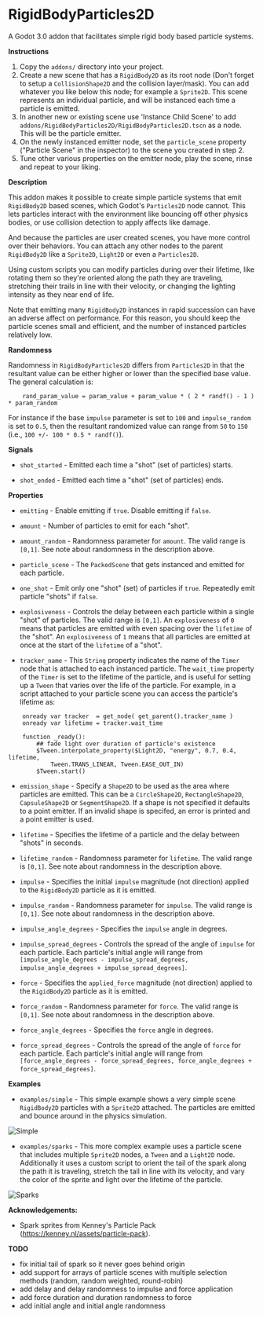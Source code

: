 # RigidBodyParticles2D

A Godot 3.0 addon that facilitates simple rigid body based particle systems.

**Instructions**

1. Copy the `addons/` directory into your project.
2. Create a new scene that has a `RigidBody2D` as its root node (Don't forget to setup a `CollisionShape2D` and the collision layer/mask). You can add whatever you like below this node; for example a `Sprite2D`. This scene represents an individual particle, and will be instanced each time a particle is emitted.
3. In another new or existing scene use 'Instance Child Scene' to add `addons/RigidBodyParticles2D/RigidBodyParticles2D.tscn` as a node. This will be the particle emitter.
4. On the newly instanced emitter node, set the `particle_scene` property ("Particle Scene" in the inspector) to the scene you created in step 2.
5. Tune other various properties on the emitter node, play the scene, rinse and repeat to your liking.

**Description**

This addon makes it possible to create simple particle systems that emit `RigidBody2D` based scenes, which Godot's `Particles2D` node cannot. This lets particles interact with the environment like bouncing off other physics bodies, or use collision detection to apply affects like damage.

And because the particles are user created scenes, you have more control over their behaviors. You can attach any other nodes to the parent `RigidBody2D` like a `Sprite2D`, `Light2D` or even a `Particles2D`.

Using custom scripts you can modify particles during over their lifetime, like rotating them so they're oriented along the path they are traveling, stretching their trails in line with their velocity, or changing the lighting intensity as they near end of life.

Note that emitting many `RigidBody2D` instances in rapid succession can have an adverse affect on performance. For this reason, you should keep the particle scenes small and efficient, and the number of instanced particles relatively low.

**Randomness**

Randomness in `RigidBodyParticles2D` differs from `Particles2D` in that the resultant value can be either higher or lower than the specified base value. The general calculation is:

````
    rand_param_value = param_value + param_value * ( 2 * randf() - 1 ) * param_random
````

For instance if the base `impulse` parameter is set to `100` and `impulse_random` is set to `0.5`, then the resultant randomized value can range from `50` to `150` (i.e., `100 +/- 100 * 0.5 * randf()`).

**Signals**

 * `shot_started` - Emitted each time a "shot" (set of particles) starts.

 * `shot_ended` - Emitted each time a "shot" (set of particles) ends.

**Properties**

 * `emitting` - Enable emitting if `true`. Disable emitting if `false`.

 * `amount` - Number of particles to emit for each "shot".

 * `amount_random` - Randomness parameter for `amount`. The valid range is `[0,1]`. See note about randomness in the description above.

 * `particle_scene` - The `PackedScene` that gets instanced and emitted for each particle.

 * `one_shot` - Emit only one "shot" (set) of particles if `true`. Repeatedly emit particle "shots" if `false`.

 * `explosiveness` - Controls the delay between each particle within a single "shot" of particles.  The valid range is `[0,1]`. An `explosiveness` of `0` means that particles are emitted with even spacing over the `lifetime` of the "shot". An `explosiveness` of `1` means that all particles are emitted at once at the start of the `lifetime` of a "shot".

 * `tracker_name` - This `String` property indicates the name of the `Timer` node that is attached to each instanced particle. The `wait_time` property of the `Timer` is set to the lifetime of the particle, and is useful for setting up a `Tween` that varies over the life of the particle. For example, in a script attached to your particle scene you can access the particle's lifetime as:

````
    onready var tracker  = get_node( get_parent().tracker_name )
    onready var lifetime = tracker.wait_time

    function _ready():
    	## fade light over duration of particle's existence
    	$Tween.interpolate_property($Light2D, "energy", 0.7, 0.4, lifetime,
    		Tween.TRANS_LINEAR, Tween.EASE_OUT_IN)
    	$Tween.start()
````

 * `emission_shape` - Specify a `Shape2D` to be used as the area where particles are emitted. This can be a `CircleShape2D`, `RectangleShape2D`, `CapsuleShape2D` or `SegmentShape2D`. If a shape is not specified it defaults to a point emitter. If an invalid shape is specifed, an error is printed and a point emitter is used.

 * `lifetime` - Specifies the lifetime of a particle and the delay between "shots" in seconds.

 * `lifetime_random` - Randomness parameter for `lifetime`. The valid range is `[0,1]`. See note about randomness in the description above.

 * `impulse` - Specifies the initial `impulse` magnitude (not direction) applied to the `RigidBody2D` particle as it is emitted.

 * `impulse_random` - Randomness parameter for `impulse`. The valid range is `[0,1]`. See note about randomness in the description above.

 * `impulse_angle_degrees` - Specifies the `impulse` angle in degrees.

 * `impulse_spread_degrees` - Controls the spread of the angle of `impulse` for each particle. Each particle's initial angle will range from `[impulse_angle_degrees - impulse_spread_degrees, impulse_angle_degrees + impulse_spread_degrees]`.

 * `force` - Specifies the `applied_force` magnitude (not direction) applied to the `RigidBody2D` particle as it is emitted.

 * `force_random` - Randomness parameter for `force`. The valid range is `[0,1]`. See note about randomness in the description above.

 * `force_angle_degrees` - Specifies the `force` angle in degrees.

 * `force_spread_degrees` - Controls the spread of the angle of `force` for each particle. Each particle's initial angle will range from `[force_angle_degrees - force_spread_degrees, force_angle_degrees + force_spread_degrees]`.

**Examples**

 * `examples/simple` - This simple example shows a very simple scene `RigidBody2D` particles with a `Sprite2D` attached. The particles are emitted and bounce around in the physics simulation.

 ![Simple](https://i.gyazo.com/b630121417c7dec217a9c256ef2b2515.gif "Simple")

 * `examples/sparks` - This more complex example uses a particle scene that includes multiple `Sprite2D` nodes, a `Tween` and a `Light2D` node. Additionally it uses a custom script to orient the tail of the spark along the path it is traveling, stretch the tail in line with its velocity, and vary the color of the sprite and light over the lifetime of the particle.

 ![Sparks](https://i.gyazo.com/ec3aeb01818a268c2bc2b0aa9b0dd6da.gif "Sparks")

**Acknowledgements:**

 * Spark sprites from Kenney's Particle Pack (https://kenney.nl/assets/particle-pack).

**TODO**

* fix initial tail of spark so it never goes behind origin
* add support for arrays of particle scenes with multiple selection methods (random, random weighted, round-robin)
* add delay and delay randomness to impulse and force application
* add force duration and duration randomness to force
* add initial angle and initial angle randomness
